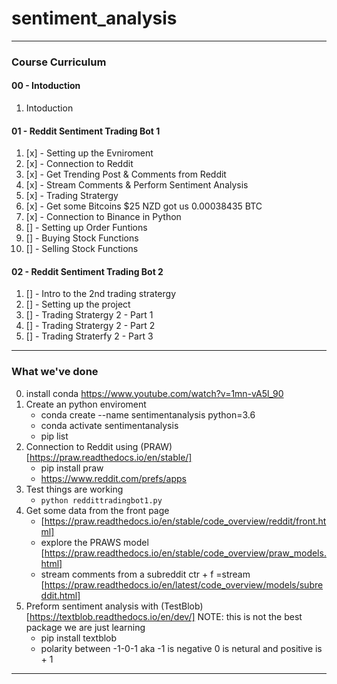 # sentiment_analysis

--- 

### Course Curriculum
#### 00 - Intoduction
1. Intoduction
#### 01 - Reddit Sentiment Trading Bot 1
1.  [x] - Setting up the Evniroment
2.  [x] - Connection to Reddit 
3.  [x] - Get Trending Post & Comments from Reddit
4.  [x] - Stream Comments & Perform Sentiment Analysis
5.  [x] - Trading Stratergy
6.  [x] - Get some Bitcoins $25 NZD got us 0.00038435 BTC
7.  [x] - Connection to Binance in Python
8.  [] - Setting up Order Funtions
9.  [] - Buying Stock Functions
10. [] - Selling Stock Functions

#### 02 - Reddit Sentiment Trading Bot 2
1. [] - Intro to the 2nd trading stratergy
2. [] - Setting up the project
3. [] - Trading Stratergy 2 - Part 1
4. [] - Trading Stratergy 2 - Part 2
5. [] - Trading Straterfy 2 - Part 3
---

### What we've done
0. install conda https://www.youtube.com/watch?v=1mn-vA5l_90
1. Create an python enviroment
    - conda create --name sentimentanalysis python=3.6
    - conda activate sentimentanalysis
    - pip list
2. Connection to Reddit using (PRAW)[https://praw.readthedocs.io/en/stable/]
    - pip install praw
    - https://www.reddit.com/prefs/apps
3. Test things are working
    - `python reddittradingbot1.py`
4. Get some data from the front page
    - [https://praw.readthedocs.io/en/stable/code_overview/reddit/front.html]
    - explore the PRAWS model [https://praw.readthedocs.io/en/stable/code_overview/praw_models.html]
    - stream comments from a subreddit ctr + f =stream [https://praw.readthedocs.io/en/latest/code_overview/models/subreddit.html] 
5. Preform sentiment analysis with (TestBlob)[https://textblob.readthedocs.io/en/dev/] NOTE: this is not the best package we are just learning
    -  pip install textblob
    -  polarity between -1-0-1 aka -1  is negative 0 is netural and positive is + 1

--- 